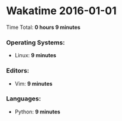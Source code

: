 # Wakatime 2016-01-01

Time Total: **0 hours 9 minutes**

### Operating Systems:
- Linux: **9 minutes** 

### Editors:
- Vim: **9 minutes** 

### Languages:
- Python: **9 minutes** 

